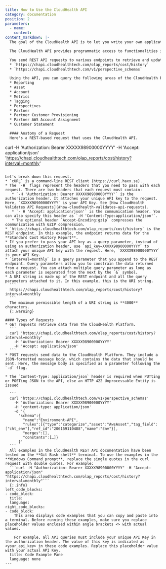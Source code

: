 ```yaml
---
title: How to Use the CloudHealth API
category: documentation
position: 2
parameters:
  - name:
    content:
content_markdown: |-
  The goal of the CloudHealth API is to let you write your own applications that leverage and extend CloudHealth functionality.

  The CloudHealth API provides programmatic access to functionalities in the CloudHealth platform using REST-based arguments and JSON-formatted responses.

  You send REST API requests to various endpoints to retrieve and update data from the CloudHealth Platform. Different API functionality can be found at different endpoints. Here are some example endpoints.
  * `https://chapi.cloudhealthtech.com/olap_reports/cost/history`
  * `https://chapi.cloudhealthtech.com/v1/perspective_schemas`

  Using the API, you can query the following areas of the CloudHealth Platform.
  * Reporting
  * Asset
  * Account
  * Metrics
  * Tagging
  * Perspectives
  * Partner
  * Partner Customer Provisioning
  * Partner AWS Account Assignment
  * Customer Statement

  #### Anatomy of a Request
  Here's a REST-based request that uses the CloudHealth API.

  ```
  curl -H 'Authorization: Bearer XXXXX98900000YYYY' -H 'Accept: application/json' 'https://chapi.cloudhealthtech.com/olap_reports/cost/history?interval=monthly'
  ```

  Let's break down this request.
  * `cURL` is a command-line REST client (https://curl.haxx.se).
  * The `-H` flags represent the headers that you need to pass with each request. There are two headers that each request must contain:
     * `-H 'Authorization: Bearer XXXXX98900000YYYY'` is the authorization header. It attaches your unique API key to the request. Here, `XXXXX98900000YYYY` is your API Key. See [How CloudHealth Validates API Requests](#how-cloudhealth-validates-api-requests).
     * `- H 'Accept: application/json'` is the communication header. You can also specify this header as `-H 'Content-Type:application/json'`.
     * The optional header `Accept-Encoding:gzip` compresses the communication with GZIP compression.
  * `https://chapi.cloudhealthtech.com/olap_reports/cost/history` is the REST endpoint. In this example, the endpoint returns data for the **Standard Cost History Report**.
  * If you prefer to pass your API key as a query parameter, instead of using an authorization header, use `api_key=XXXXX98900000YYYY` to attach your unique API key with the request. Here, `XXXXX98900000YYYY` is your API Key.
  * `interval=monthly` is a query parameter that you append to the REST endpoint. Query parameters allow you to constrain the data returned from a request. You can attach multiple query parameter as long as each parameter is separated from the next by the `&` symbol.
  * A URI string is made up of the REST endpoint and all the query parameters attached to it. In this example, this is the URI string.
    ```
    https://chapi.cloudhealthtech.com/olap_reports/cost/history?interval=monthly
    ```
    The maximum permissible length of a URI string is **4000** characters.
    {:.warning}

  #### Types of Requests
  * GET requests retrieve data from the CloudHealth Platform.
    ```
    curl 'https://chapi.cloudhealthtech.com/olap_reports/cost/history?interval=monthly'
      -H 'Authorization: Bearer XXXXX98900000YYYY'
      -H 'Accept: application/json'
    ```
  * POST requests send data to the CloudHealth Platform. They include a JSON-formatted message body, which contains the data that should be sent. Here, the message body is specified as a parameter following the `-d` flag.

  * The `Content-Type: application/json` header is required when PUTting or POSTing JSON to the API, else an HTTP 422 Unprocessable Entity is issued

    ```
    curl 'https://chapi.cloudhealthtech.com/v1/perspective_schemas'
      -H 'Authorization: Bearer XXXXX98900000YYYY'
      -H 'content-type: application/json'
      -d '{
        "schema":{
          "name":"Environment-API",
          "rules":[{"type":"categorize","asset":"AwsAsset","tag_field":["cht_env"],"ref_id":"206159110488","name":"Env"}],
          "merges":[],
          "constants":[…]}
        }'
    ```
    All examples in the CloudHealth REST API documentation have been tested on the **Git Bash shell** terminal. To use the examples in the **Windows Command prompt**, replace the single quotes in the curl request with double quotes. For example:
    ```curl -H "Authorization: Bearer XXXXX98900000YYYY" -H "Accept: application/json" "https://chapi.cloudhealthtech.com/olap_reports/cost/history?interval=monthly"```    
    {:.info}
left_code_blocks:
  - code_block:
    title:
    language:
right_code_blocks:
  - code_block:
      This area displays code examples that you can copy and paste into a terminal. Before running these examples, make sure you replace placeholder values enclosed within angle brackets <> with actual values.

      For example, all API queries must include your unique API Key in the authorization header. The value of this key is indicated as <your_api_key> in these code examples. Replace this placeholder value with your actual API Key.
    title: Code Example Pane
    language: none
---
```

